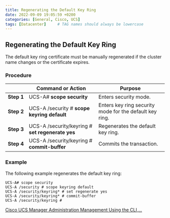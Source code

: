 ```yaml
---
title: Regenerating the Default Key Ring
date: 2022-09-09 19:05:59 +0200
categories: [General, Cisco, UCS]
tags: [Datacenter]     # TAG names should always be lowercase
---
```


## Regenerating the Default Key Ring

The default key ring certificate must be manually regenerated if the cluster name changes or the certificate expires.

### Procedure

|            | **Command or Action**                            | **Purpose**                                             |
| ---------- | ------------------------------------------------ | ------------------------------------------------------- |
| **Step 1** | UCS-A# **scope security**                        | Enters security mode.                                   |
| **Step 2** | UCS-A /security # **scope keyring default**      | Enters key ring security mode for the default key ring. |
| **Step 3** | UCS-A /security/keyring # **set regenerate yes** | Regenerates the default key ring.                       |
| **Step 4** | UCS-A /security/keyring # **commit-buffer**      | Commits the transaction.                                |

### Example

The following example regenerates the default key ring:

```
UCS-A# scope security
UCS-A /security # scope keyring default
UCS-A /security/keyring* # set regenerate yes
UCS-A /security/keyring* # commit-buffer
UCS-A /security/keyring # 
```

[Cisco UCS Manager Administration Management Using the CLI,...](https://www.cisco.com/c/en/us/td/docs/unified_computing/ucs/ucs-manager/CLI-User-Guides/Admin-Management/4-0/b_Cisco_UCS_Manager_CLI_Administration_Mgmt_Guide_4-0/b_Cisco_UCS_Manager_CLI_Administration_Mgmt_Guide_4-0_chapter_0110.html "Cisco UCS Manager Administration Management Using the CLI, Release 4.0 - UCS Manager Communication Services [Cisco UCS Manager]")
